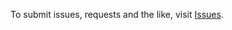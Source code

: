 To submit issues, requests and the like, visit [Issues](https://github.com/AlaricLinux/alariclinux.github.io/issues).
